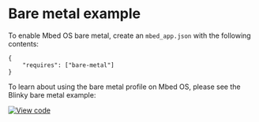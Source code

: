 # Bare metal example

To enable Mbed OS bare metal, create an `mbed_app.json` with the following contents:

```
{
    "requires": ["bare-metal"]
}
```

To learn about using the bare metal profile on Mbed OS, please see the Blinky bare metal example:

[![View code](https://www.mbed.com/embed/?url=https://github.com/armmbed/mbed-os-example-blinky-baremetal/)](https://github.com/armmbed/mbed-os-example-blinky-baremetal/blob/master/main.cpp)
